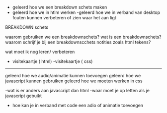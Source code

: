 - geleerd hoe we een breakdown schets maken 
- geleerd hoe we in htlm werken 
-geleerd hoe we in verband van desktop fouten kunnen verbeteren of zien waar het aan ligt 


BREAKDOWN schets

waarom gebruiken we een breakdownschets?
wat is een breakdownschets?
waarom schrijf je bij een breakdownscchets notities zoals html tekens?

wat moet ik nog leren/ verbeteren 
- visitekaartje ( html)
-visitekaartje ( css)
--------

geleerd hoe we audio/animatie kunnen toevoegen
geleerd hoe we javascript kunnen gebruiken
geleerd hoe we moeten werken in css

-wat is er anders aan javascript dan html
-waar moet je op letten als je javascript gebuikt
- hoe kan je in verband met code een adio of animatie toevoegen 




